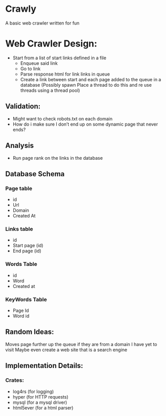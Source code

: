 # Crawly
A basic web crawler written for fun

# Web Crawler Design: #
* Start from a list of start links defined in a file
	* Enqueue said link
	* Go to link
	* Parse response html for link links in queue
	* Create a link between start and each page added to the queue in a database (Possibly spawn
	Place a thread to do this and re use threads using a thread pool)
## Validation: ##
* Might want to check robots.txt on each domain
* How do i make sure I don’t end up on some dynamic page that never ends?
## Analysis ##
* Run page rank on the links in the database
## Database Schema ##
### Page table ###
* id
* Url
* Domain
* Created At

### Links table ###
* id
* Start page (id)
* End page (id)
### Words Table ###
* id
* Word
* Created at
### KeyWords Table ###
* Page Id
* Word id
## Random Ideas: ##
Moves page further up the queue if they are from a domain I have yet to visit
Maybe even create a web site that is a search engine
## Implementation Details: ##
### Crates: ###
* log4rs (for logging)
* hyper (for HTTP requests)
* mysql (for a mysql driver)
* html5ever (for a html parser)

